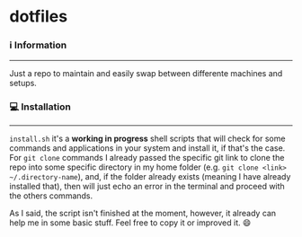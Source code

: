 # dotfiles

### :information_source: Information

---

Just a repo to maintain and easily swap between differente machines and setups.

### :computer: Installation 

---

`install.sh` it's a **working in progress** shell scripts that will check for some commands and applications in your system and install it, if that's the case. For `git clone` commands I already passed the specific git link to clone the repo into some specific directory in my home folder (e.g. `git clone <link> ~/.directory-name`), and, if the folder already exists (meaning I have already installed that), then will just echo an error in the terminal and proceed with the others commands. 

As I said, the script isn't finished at the moment, however, it already can help me in some basic stuff. Feel free to copy it or improved it. :smile:


